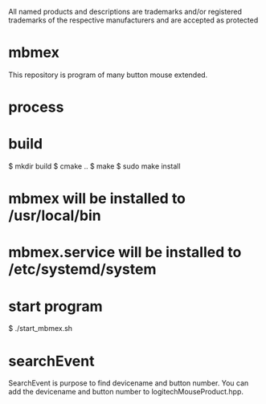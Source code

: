 All named products and descriptions are trademarks and/or registered trademarks of the respective manufacturers and are accepted as protected
# mbmex
This repository is program of many button mouse extended.

# process

# build

$ mkdir build
$ cmake ..
$ make
$ sudo make install

# mbmex will be installed to /usr/local/bin
# mbmex.service will be installed to /etc/systemd/system

# start program
$ ./start_mbmex.sh

# searchEvent
SearchEvent is purpose to find devicename and button number.
You can add the devicename and button number to logitechMouseProduct.hpp.
